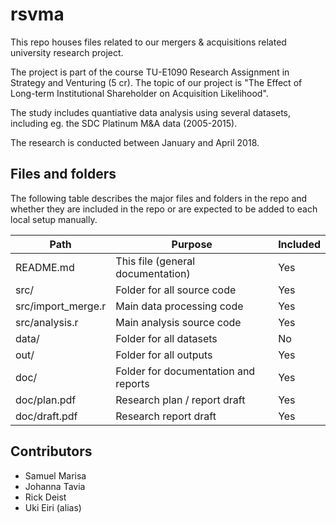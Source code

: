 # rsvma

This repo houses files related to our mergers & acquisitions related university
research project.

The project is part of the course TU-E1090 Research Assignment in Strategy and
Venturing (5 cr). The topic of our project is "The Effect of Long-term
Institutional Shareholder on Acquisition Likelihood".

The study includes quantiative data analysis using several datasets, including
eg. the SDC Platinum M&A data (2005-2015).

The research is conducted between January and April 2018.

## Files and folders

The following table describes the major files and folders in the repo and
whether they are included in the repo or are expected to be added to each local
setup manually.

| Path                   | Purpose                                     | Included  |
| ---------------------- | ------------------------------------------- | --------- |
| README.md              | This file (general documentation)           | Yes       |
| src/                   | Folder for all source code                  | Yes       |
| src/import_merge.r     | Main data processing code                   | Yes       |
| src/analysis.r         | Main analysis source code                   | Yes       |
| data/                  | Folder for all datasets                     | No        |
| out/                   | Folder for all outputs                      | Yes       |
| doc/                   | Folder for documentation and reports        | Yes       |
| doc/plan.pdf           | Research plan / report draft                | Yes       |
| doc/draft.pdf          | Research report draft                       | Yes       |

## Contributors

* Samuel Marisa
* Johanna Tavia
* Rick Deist
* Uki Eiri (alias)
